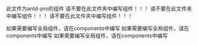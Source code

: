 此文件为antd-pro的组件
请不要在此文件夹中编写组件！！！
请不要在此文件夹中编写组件！！！
请不要在此文件夹中编写组件！！！

如果需要编写全局组件，请在components中编写
如果需要编写全局组件，请在components中编写
如果需要编写全局组件，请在components中编写
